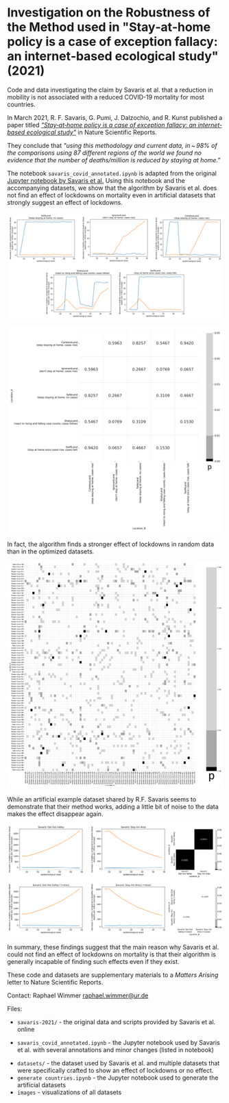 # Investigation on the Robustness of the Method used in "Stay‐at‐home policy is a case of exception fallacy: an internet‐based ecological study" (2021)

Code and data investigating the claim by Savaris et al. that a reduction in mobility is not associated with a reduced COVID-19 mortality for most countries.

In March 2021, R. F. Savaris, G. Pumi, J. Dalzochio, and R. Kunst published a paper titled *["Stay‐at‐home policy is a case of exception fallacy: an internet‐based ecological study"](https://www.nature.com/articles/s41598-021-84092-1)* in Nature Scientific Reports.

They conclude that *"using this methodology and current data, in ~ 98% of the comparisons using 87 different regions of the world we found no evidence that the number of deaths/million is reduced by staying at home."*

The notebook ``savaris_covid_annotated.ipynb`` is adapted from the original [Jupyter notebook by Savaris et al.](https://gist.github.com/rsavaris66/eccfc6caf4c9578d676c134fac74d3fe)
Using this notebook and the accompanying datasets, we show that the algorithm by Savaris et al. does not find an effect of lockdowns on mortality even in artificial datasets that strongly suggest an effect of lockdowns.

![Figure 1: A set of hypothetical countries for which there is an obvious effect of mobility on mortality.](images/Figure_1_Hypothetical_Countries.png?raw=true)

![Figure 2: A heatmap of comparisons of the hypothetical countries using Savaris' method. None of the comparisons shows an effect according to the](images/Figure_2_Heatmap_Hypothetical_Countries.png?raw=true)

In fact, the algorithm finds a stronger effect of lockdowns in random data than in the optimized datasets.

![Figure 6: A heatmap of comparisons of countries with random mobility/mortality data. Comparisons with p < .05 indicate an effect of lockdowns.](images/Figure_6_Heatmap_Random_Countries.png?raw=true)

While an artificial example dataset shared by R.F. Savaris seems to demonstrate that their method works, adding a little bit of noise to the data makes the effect disappear again.

![Figure 7: Adding noise to Savaris "proof-of-concept" dataset destroys the claimed effect](images/Figure_7_Savaris_Custom_Dataset.png?raw=true)

In summary, these findings suggest that the main reason why Savaris et al. could not find an effect of lockdowns on mortality is that their algorithm is generally incapable of finding such effects even if they exist.

These code and datasets are supplementary materials to a *Matters Arising* letter to Nature Scientific Reports.

Contact: Raphael Wimmer <raphael.wimmer@ur.de>

Files:

* ``savaris-2021/`` - the original data and scripts provided by Savaris et al. online
- ``savaris_covid_annotated.ipynb`` - the Jupyter notebook used by Savaris et al. with several annotations and minor changes (listed in notebook)
* ``datasets/`` - the dataset used by Savaris et al. and multiple datasets that were specifically crafted to show an effect of lockdowns or no effect.
* ``generate countries.ipynb`` - the Jupyter notebook used to generate the artificial datasets
* ``images`` - visualizations of all datasets

